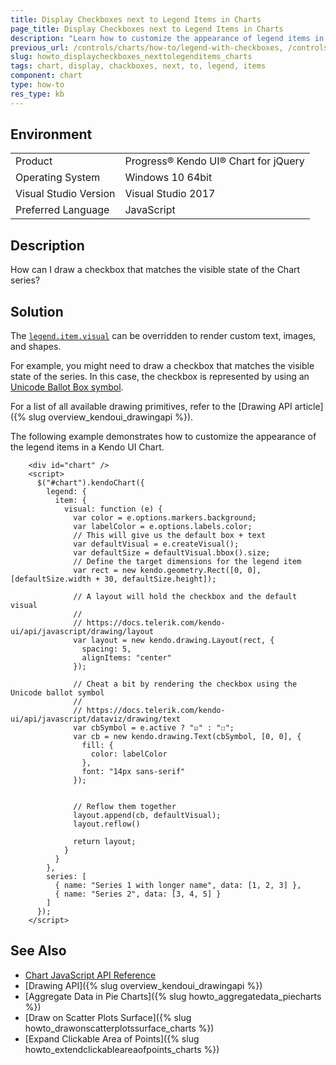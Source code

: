```yaml
---
title: Display Checkboxes next to Legend Items in Charts
page_title: Display Checkboxes next to Legend Items in Charts
description: "Learn how to customize the appearance of legend items in Kendo UI Charts."
previous_url: /controls/charts/how-to/legend-with-checkboxes, /controls/charts/how-to/appearance/legend-with-checkboxes
slug: howto_displaycheckboxes_nexttolegenditems_charts
tags: chart, display, chackboxes, next, to, legend, items
component: chart
type: how-to
res_type: kb
---
```


## Environment

<table>
 <tr>
  <td>Product</td>
  <td>Progress® Kendo UI® Chart for jQuery</td>
 </tr>
 <tr>
  <td>Operating System</td>
  <td>Windows 10 64bit</td>
 </tr>
 <tr>
  <td>Visual Studio Version</td>
  <td>Visual Studio 2017</td>
 </tr>
 <tr>
  <td>Preferred Language</td>
  <td>JavaScript</td>
 </tr>
</table>

## Description

How can I draw a checkbox that matches the visible state of the Chart series?

## Solution

The [`legend.item.visual`](/api/javascript/dataviz/ui/chart/configuration/legend.item.visual) can be overridden to render custom text, images, and shapes.

For example, you might need to draw a checkbox that matches the visible state of the series. In this case, the checkbox is represented by using an [Unicode Ballot Box symbol](https://en.wikipedia.org/wiki/Checkbox#Unicode).

For a list of all available drawing primitives, refer to the [Drawing API article]({% slug overview_kendoui_drawingapi %}).

The following example demonstrates how to customize the appearance of the legend items in a Kendo UI Chart.

```dojo
    <div id="chart" />
    <script>
      $("#chart").kendoChart({
        legend: {
          item: {
            visual: function (e) {
              var color = e.options.markers.background;
              var labelColor = e.options.labels.color;
              // This will give us the default box + text
              var defaultVisual = e.createVisual();
              var defaultSize = defaultVisual.bbox().size;
              // Define the target dimensions for the legend item
              var rect = new kendo.geometry.Rect([0, 0], [defaultSize.width + 30, defaultSize.height]);

              // A layout will hold the checkbox and the default visual
              //
              // https://docs.telerik.com/kendo-ui/api/javascript/drawing/layout
              var layout = new kendo.drawing.Layout(rect, {
                spacing: 5,
                alignItems: "center"
              });

              // Cheat a bit by rendering the checkbox using the Unicode ballot symbol
              //
              // https://docs.telerik.com/kendo-ui/api/javascript/dataviz/drawing/text
              var cbSymbol = e.active ? "☑" : "☐";
              var cb = new kendo.drawing.Text(cbSymbol, [0, 0], {
                fill: {
                  color: labelColor
                },
                font: "14px sans-serif"
              });


              // Reflow them together
              layout.append(cb, defaultVisual);
              layout.reflow()

              return layout;
            }
          }
        },
        series: [
          { name: "Series 1 with longer name", data: [1, 2, 3] },
          { name: "Series 2", data: [3, 4, 5] }
        ]
      });
    </script>
```

## See Also

* [Chart JavaScript API Reference](/api/javascript/dataviz/ui/chart)
* [Drawing API]({% slug overview_kendoui_drawingapi %})
* [Aggregate Data in Pie Charts]({% slug howto_aggregatedata_piecharts %})
* [Draw on Scatter Plots Surface]({% slug howto_drawonscatterplotssurface_charts %})
* [Expand Clickable Area of Points]({% slug howto_extendclickableareaofpoints_charts %})
